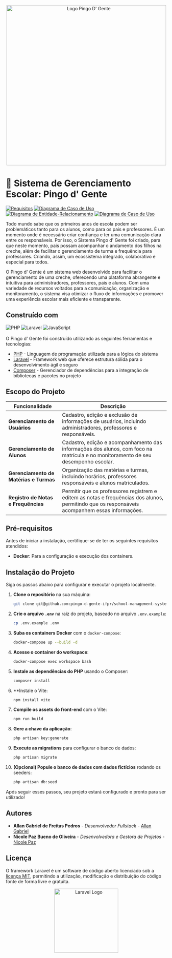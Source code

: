 <p align="center" width="400">

<img src="https://i.imgur.com/gSyTvA3.png" alt="Logo Pingo D' Gente" width="500">
    
</p>

# 🍉 Sistema de Gerenciamento Escolar: Pingo d' Gente


[![Requisitos](https://img.shields.io/badge/Requisitos-99D98F?style=for-the-badge)](https://docs.google.com/document/d/1dPLNbWGPJrLT6XW6vUQCduGXSOD5udjA/edit?usp=sharing&ouid=110106372221435632533&rtpof=true&sd=true)
[![Diagrama de Caso de Uso](https://img.shields.io/badge/Casos%20de%20Uso-F26B8F?style=for-the-badge)](https://drive.google.com/file/d/1rXeYg-VK0TMsUCLDTi41SwxnXuDuftzV/view)
[![Diagrama de Entidade-Relacionamento](https://img.shields.io/badge/Diagrama%20Entidade%20Relacionamento-81DEE3?style=for-the-badge)](https://miro.com/welcomeonboard/VWFiczJkdFZFZDNuWnMyZ0JGYVowYzJZM3k0cTY5YWcydWprT2FhY0dJeWNWNjQ1YXV4ZG8wWnBBbnhOZ09TcnwzNDU4NzY0NTI4ODIwMjA1NzE2fDI=?share_link_id=929135724874)
[![Diagrama de Caso de Uso](https://img.shields.io/badge/Prot%C3%B3tipos-F26B8F?style=for-the-badge)](https://www.figma.com/proto/2istVcaliudTGEq6s4SSaB/Untitled?type=design&node-id=45-6&t=IG7H2hlbh8CqxTU4-1&scaling=scale-down&page-id=0%3A1&starting-point-node-id=2%3A3&mode=design)

Todo mundo sabe que os primeiros anos de escola podem ser problemáticos tanto para os alunos, como para os pais e professores. É um momento onde é necessário criar confiança e ter uma comunicação clara entre os responsáveis. Por isso, o Sistema Pingo d' Gente foi criado, para que neste momento, pais possam acompanhar o andamento dos filhos na creche, além de facilitar o gerenciamento de turma e frequência para professores. Criando, assim, um ecossistema integrado, colaborativo e especial para todos.

O Pingo d' Gente é um sistema web desenvolvido para facilitar o gerenciamento de uma creche, oferecendo uma plataforma abrangente e intuitiva para administradores, professores, pais e alunos. Com uma variedade de recursos voltados para a comunicação, organização e monitoramento, o sistema visa otimizar o fluxo de informações e promover uma experiência escolar mais eficiente e transparente.

## Construído com
![PHP](https://img.shields.io/badge/php-%23777BB4.svg?style=for-the-badge&logo=php&logoColor=white)
![Laravel](https://img.shields.io/badge/laravel-%23FF2D20.svg?style=for-the-badge&logo=laravel&logoColor=white)
![JavaScript](https://img.shields.io/badge/javascript-%23323330.svg?style=for-the-badge&logo=javascript&logoColor=%23F7DF1E)
<br><br>
O Pingo d' Gente foi construído utilizando as seguintes ferramentas e tecnologias:
* [PHP](http://www.php.net) - Linguagem de programação utilizada para a lógica do sistema
* [Laravel](http://www.dropwizard.io/1.0.2/docs/) - Framework web que oferece estrutura sólida para o desenvolvimento ágil e seguro
* [Composer](https://maven.apache.org/) -  Gerenciador de dependências para a integração de bibliotecas e pacotes no projeto

## Escopo do Projeto

| **Funcionalidade**                     | **Descrição**                                                                                                                                      |
|-----------------------------------------|----------------------------------------------------------------------------------------------------------------------------------------------------|
| **Gerenciamento de Usuários**           | Cadastro, edição e exclusão de informações de usuários, incluindo administradores, professores e responsáveis.                                      |
| **Gerenciamento de Alunos**             | Cadastro, edição e acompanhamento das informações dos alunos, com foco na matrícula e no monitoramento de seu desempenho escolar.                  |
| **Gerenciamento de Matérias e Turmas**  | Organização das matérias e turmas, incluindo horários, professores responsáveis e alunos matriculados.                                             |
| **Registro de Notas e Frequências**     | Permitir que os professores registrem e editem as notas e frequências dos alunos, permitindo que os responsáveis acompanhem essas informações.      |

## Pré-requisitos

Antes de iniciar a instalação, certifique-se de ter os seguintes requisitos atendidos:

- **Docker**: Para a configuração e execução dos containers.

## Instalação do Projeto

Siga os passos abaixo para configurar e executar o projeto localmente.

1. **Clone o repositório** na sua máquina:

    ```bash
    git clone git@github.com:pingo-d-gente-ifpr/school-management-system.git
    ```

2. **Crie o arquivo `.env`** na raiz do projeto, baseado no arquivo `.env.example`:

    ```bash
    cp .env.example .env
    ```

3. **Suba os containers Docker** com o `docker-compose`:

    ```bash
    docker-compose up --build -d
    ```

4. **Acesse o container do workspace**:

    ```bash
    docker-compose exec workspace bash
    ```

5. **Instale as dependências do PHP** usando o Composer:

    ```bash
    composer install
    ```

6. **Instale o Vite:

    ```bash
    npm install vite
    ```

7. **Compile os assets do front-end** com o Vite:

    ```bash
    npm run build
    ```

8. **Gere a chave da aplicação**:

    ```bash
    php artisan key:generate
    ```

9. **Execute as migrations** para configurar o banco de dados:

    ```bash
    php artisan migrate
    ```

10. **(Opcional) Popule o banco de dados com dados fictícios** rodando os seeders:

    ```bash
    php artisan db:seed
    ```

Após seguir esses passos, seu projeto estará configurado e pronto para ser utilizado!

## Autores

* **Allan Gabriel de Freitas Pedros** - *Desenvolvedor Fullstack* - [Allan Gabriel](https://github.com/agp531)
* **Nicole Paz Bueno de Oliveira** - *Desenvolvedora e Gestora de Projetos* - [Nicole Paz](https://github.com/nicpaz)

## Licença

O framework Laravel é um software de código aberto licenciado sob a [licença MIT](https://opensource.org/licenses/MIT), permitindo a utilização, modificação e distribuição do código fonte de forma livre e gratuita.

<p align="center"><a href="https://laravel.com" target="_blank"><img src="https://raw.githubusercontent.com/laravel/art/master/logo-lockup/5%20SVG/2%20CMYK/1%20Full%20Color/laravel-logolockup-cmyk-red.svg" width="200" alt="Laravel Logo"></a></p>

